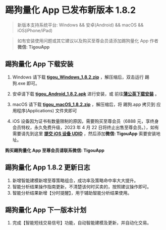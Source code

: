 # 踢狗量化 App 已发布新版本 1.8.2

> 新版本支持系统平台: Windows && 安卓(Android) && macOS && iOS(iPhone/iPad)

> 如有安装使用问题或其它建议以及购买至尊会员请添加踢狗量化 App 作者**微信: TigouApp**

## 踢狗量化 App 下载安装

1. Windows 请下载 [**tigou_Windows_1.8.2.zip**](https://gitee.com/TiGou/tigou_quant/releases/download/1.8.2/tigou_Windows_1.8.2.zip) ，解压缩后，双击运行 踢狗.exe 即可。

1. 安卓请下载 [**tigou_Android_1.8.2.apk**](https://gitee.com/TiGou/tigou_quant/releases/download/1.8.2/tigou_Android_1.8.2.apk) 进行安装，或 前往[**蒲公英下载安装**](https://gitee.com/link?target=https%3A%2F%2Fwww.pgyer.com%2Ftigou_android) 。

1. macOS 请下载 [**tigou_macOS_1.8.2.zip**](https://gitee.com/TiGou/tigou_quant/releases/download/1.8.2/tigou_macOS_1.8.2.zip) ，解压缩后，将 踢狗.app 拷贝到 应用程序(Applications) 文件夹即可

1. iOS 设备因为证书有数量限制的原因，需要购买至尊会员（6888 元，享终身会员特权，永久免费升级，2023 年 4 月 22 日将终止出售至尊会员。），如有需要请先到这里 [**提交 iOS 设备 UDID**](https://gitee.com/link?target=https%3A%2F%2Fwww.pgyer.com%2Ftools%2Fudid%3Fsl%3Dn7DO) ，然后添加**微信: TigouApp** 索要安装地址。

**购买踢狗量化 App 至尊会员请联系微信: TigouApp**

## 踢狗量化 App 1.8.2 更新日志

1. 新增智能建模新增至尊策略组合，成功率及策略命中率大大提升。
2. 智能分析结果操作指南更新，不清楚该何时买卖的，按照建议操作即可。
3. 智能分析结果新增【分时提醒】，用于辅助智能分析结果使用。

## 踢狗量化 App 下一版本计划

1. 完成【智能短线交易信号】功能，自动智能建模及更新，并自动化交易。
